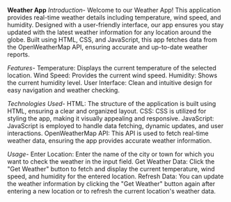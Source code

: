 **Weather App**
*Introduction*-
Welcome to our Weather App! This application provides real-time weather details including temperature, wind speed, and humidity. Designed with a user-friendly interface, our app ensures you stay updated with the latest weather information for any location around the globe. Built using HTML, CSS, and JavaScript, this app fetches data from the OpenWeatherMap API, ensuring accurate and up-to-date weather reports.

*Features-*
Temperature: Displays the current temperature of the selected location.
Wind Speed: Provides the current wind speed.
Humidity: Shows the current humidity level.
User Interface: Clean and intuitive design for easy navigation and weather checking.

*Technologies Used-*
HTML: The structure of the application is built using HTML, ensuring a clear and organized layout.
CSS: CSS is utilized for styling the app, making it visually appealing and responsive.
JavaScript: JavaScript is employed to handle data fetching, dynamic updates, and user interactions.
OpenWeatherMap API: This API is used to fetch real-time weather data, ensuring the app provides accurate weather information.

*Usage-*
Enter Location: Enter the name of the city or town for which you want to check the weather in the input field.
Get Weather Data: Click the "Get Weather" button to fetch and display the current temperature, wind speed, and humidity for the entered location.
Refresh Data: You can update the weather information by clicking the "Get Weather" button again after entering a new location or to refresh the current location's weather data.
